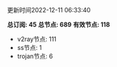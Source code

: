 更新时间2022-12-11 06:33:40

**总订阅: 45**
**总节点: 689**
**有效节点: 118**
- v2ray节点: 111
- ss节点: 1
- trojan节点: 6
